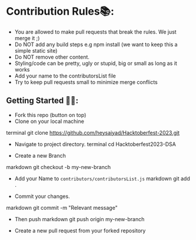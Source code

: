 # Contribution Rules📚:

- You are allowed to make pull requests that break the rules. We just merge it ;)
- Do NOT add any build steps e.g npm install (we want to keep this a simple static site)
- Do NOT remove other content.
- Styling/code can be pretty, ugly or stupid, big or small as long as it works
- Add your name to the contributorsList file
- Try to keep pull requests small to minimize merge conflicts


## Getting Started 🤩🤗:

- Fork this repo (button on top)
- Clone on your local machine

terminal
git clone https://github.com/heysaiyad/Hacktoberfest-2023.git

- Navigate to project directory.
terminal
cd Hacktoberfest2023-DSA


- Create a new Branch

markdown
git checkout -b my-new-branch

- Add your Name to `contributors/contributorsList.js`
markdown
git add .

- Commit your changes.

markdown
git commit -m "Relevant message"

- Then push 
markdown
git push origin my-new-branch



- Create a new pull request from your forked repository

<br>
